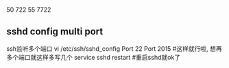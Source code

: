 
#
##
50 722
55 7722
## sshd config multi port

ssh监听多个端口
vi /etc/ssh/sshd_config
Port 22
Port 2015 #这样就行啦, 想再多个端口就这样多写几个
service sshd restart #重启sshd就ok了
